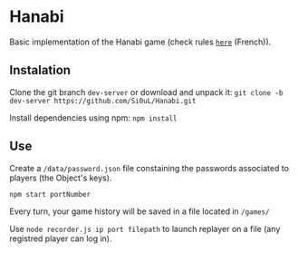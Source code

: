 # Hanabi

Basic implementation of the Hanabi game (check rules [`here`](http://www.cocktailgames.com/wp-content/uploads/2016/03/Hanabi_regles_BD.pdf) (French)).

## Instalation

Clone the git branch `dev-server` or download and unpack it:
`git clone -b dev-server https://github.com/Si0uL/Hanabi.git`

Install dependencies using npm: `npm install`

## Use

Create a `/data/password.json` file constaining the passwords associated to players (the Object's keys).

`npm start portNumber`

Every turn, your game history will be saved in a file located in `/games/`

Use `node recorder.js ip port filepath` to launch replayer on a file (any registred player can log in).
